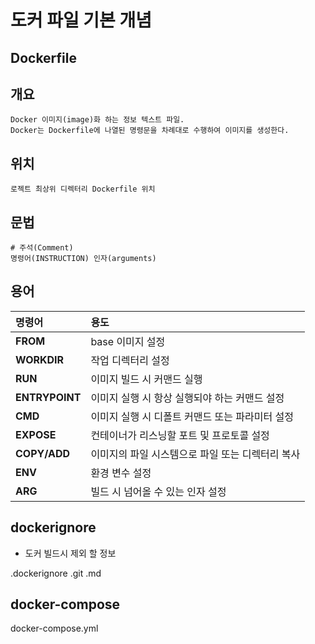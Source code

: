 도커 파일 기본 개념
==========

Dockerfile
----------

## 개요
	Docker 이미지(image)화 하는 정보 텍스트 파일.
	Docker는 Dockerfile에 나열된 명령문을 차례대로 수행하여 이미지를 생성한다.
## 위치
	로젝트 최상위 디렉터리 Dockerfile 위치
## 문법	
	# 주석(Comment)
	명령어(INSTRUCTION) 인자(arguments)

## 용어
|명령어|용도|
|:---|:---|
|**FROM**|base 이미지 설정|
|**WORKDIR**|작업 디렉터리 설정|
|**RUN**|이미지 빌드 시 커맨드 실행|
|**ENTRYPOINT**|이미지 실행 시 항상 실행되야 하는 커맨드 설정|
|**CMD**|이미지 실행 시 디폴트 커맨드 또는 파라미터 설정|
|**EXPOSE**|컨테이너가 리스닝할 포트 및 프로토콜 설정|
|**COPY/ADD**|이미지의 파일 시스템으로 파일 또는 디렉터리 복사|
|**ENV**|환경 변수 설정|
|**ARG**|빌드 시 넘어올 수 있는 인자 설정|



## dockerignore
* 도커 빌드시 제외 할 정보

.dockerignore
	.git
	.md

## docker-compose

docker-compose.yml








